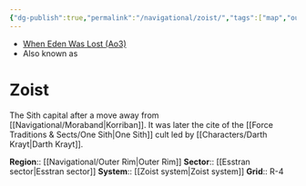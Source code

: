 ```yaml
---
{"dg-publish":true,"permalink":"/navigational/zoist/","tags":["map","outerrim","esstran","planet","unfinished"]}
---
```


- [When Eden Was Lost (Ao3)](https://archiveofourown.org/works/19334440/chapters/45992584)
- Also known as
# Zoist

The Sith capital after a move away from [[Navigational/Moraband\|Korriban]]. It was later the cite of the [[Force Traditions & Sects/One Sith\|One Sith]] cult led by [[Characters/Darth Krayt\|Darth Krayt]].

**Region**::  [[Navigational/Outer Rim\|Outer Rim]]
**Sector**::  [[Esstran sector\|Esstran sector]]
**System**::  [[Zoist system\|Zoist system]]
**Grid**::  R-4